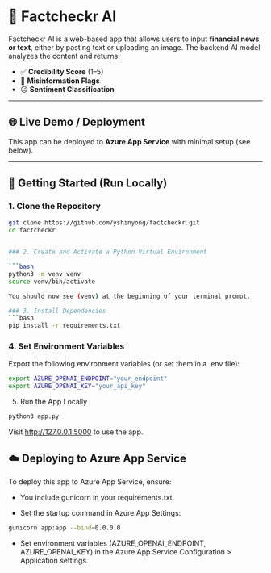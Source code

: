 # 🧠 Factcheckr AI

Factcheckr AI is a web-based app that allows users to input **financial news or text**, either by pasting text or uploading an image. The backend AI model analyzes the content and returns:

- ✅ **Credibility Score** (1–5)
- 🚨 **Misinformation Flags**
- 😐 **Sentiment Classification**

---

## 🌐 Live Demo / Deployment

This app can be deployed to **Azure App Service** with minimal setup (see below).

---

## 🚀 Getting Started (Run Locally)

### 1. Clone the Repository

```bash
git clone https://github.com/yshinyong/factcheckr.git
cd factcheckr


### 2. Create and Activate a Python Virtual Environment

```bash
python3 -m venv venv
source venv/bin/activate

You should now see (venv) at the beginning of your terminal prompt.

### 3. Install Dependencies
```bash
pip install -r requirements.txt
```

### 4. Set Environment Variables
Export the following environment variables (or set them in a .env file):
```bash
export AZURE_OPENAI_ENDPOINT="your_endpoint"
export AZURE_OPENAI_KEY="your_api_key"
```

5. Run the App Locally
```bash
python3 app.py
```
Visit http://127.0.0.1:5000 to use the app.

## ☁️ Deploying to Azure App Service
To deploy this app to Azure App Service, ensure:

- You include gunicorn in your requirements.txt.

- Set the startup command in Azure App Settings:
```bash
gunicorn app:app --bind=0.0.0.0
````

- Set environment variables (AZURE_OPENAI_ENDPOINT, AZURE_OPENAI_KEY) in the Azure App Service Configuration > Application settings.